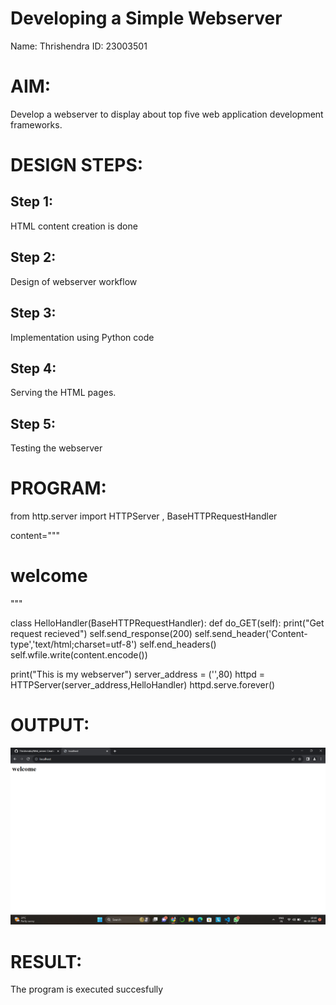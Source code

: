 # Developing a Simple Webserver
Name: Thrishendra
ID: 23003501

# AIM:

Develop a webserver to display about top five web application development frameworks.

# DESIGN STEPS:

## Step 1:

HTML content creation is done

## Step 2:

Design of webserver workflow

## Step 3:

Implementation using Python code

## Step 4:

Serving the HTML pages.

## Step 5:

Testing the webserver
# PROGRAM:
from http.server import HTTPServer , BaseHTTPRequestHandler

content="""
<html>
<head>
</head>
<body>
<h1>welcome</h1>
</body>
</html>
"""

class HelloHandler(BaseHTTPRequestHandler):
    def do_GET(self):
        print("Get request recieved")
        self.send_response(200)
        self.send_header('Content-type','text/html;charset=utf-8')
        self.end_headers()
        self.wfile.write(content.encode())

print("This is my webserver")
server_address = ('',80)
httpd = HTTPServer(server_address,HelloHandler)
httpd.serve.forever()
# OUTPUT:
![AltText](images/Screenshot%202023-10-06%20101834.png)
# RESULT:

The program is executed succesfully
